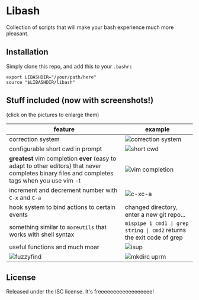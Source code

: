 Libash
======

Collection of scripts that will make your bash experience much more pleasant.



Installation
------------

Simply clone this repo, and add this to your `.bashrc`

```
export LIBASHDIR="/your/path/here"
source "$LIBASHDIR/libash"
```



Stuff included (now with screenshots!)
--------------------------------------
(click on the pictures to enlarge them)

feature                                                       | example
--------------------------------------------------------------|------------------------------------------------------
correction system                                             | ![correction system](http://i.imgur.com/798lKDc.png)
configurable short cwd in prompt                              | ![short cwd](http://i.imgur.com/eXYhJXb.png)
**greatest** vim completion **ever** (easy to adapt to other editors) that never completes binary files and completes tags when you use vim -t<tab> | ![vim completion](http://i.imgur.com/JRo8jaw.gif)
increment and decrement number with `C-x` and `C-a`           | ![c-xc-a](http://i.imgur.com/IQdLXUd.gif)
hook system to bind actions to certain events                 | changed directory, enter a new git repo...
something similar to `moreutils` that works with shell syntax | <code>mispipe 1  cmd1 &#124; grep string &#124; cmd2</code> returns the exit code of grep
useful functions and much moar                                | ![isup](http://i.imgur.com/k5ztoJj.png)
![fuzzyfind](http://i.imgur.com/4gEbAUa.png)                  | ![mkdirc uprm](http://i.imgur.com/XXhY3lW.png)



License
-------

Released under the ISC license. It's freeeeeeeeeeeeeeeeee!

